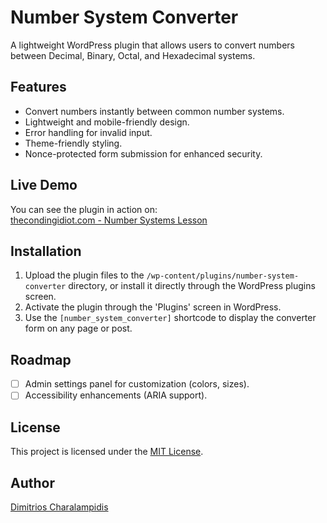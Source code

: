 # Number System Converter

A lightweight WordPress plugin that allows users to convert numbers between Decimal, Binary, Octal, and Hexadecimal systems.

## Features
- Convert numbers instantly between common number systems.
- Lightweight and mobile-friendly design.
- Error handling for invalid input.
- Theme-friendly styling.
- Nonce-protected form submission for enhanced security.

## Live Demo
You can see the plugin in action on:  
[thecondingidiot.com - Number Systems Lesson](https://thecodingidiot.com/lesson/number-systems-the-invisible-code-behind-computing/)

## Installation
1. Upload the plugin files to the `/wp-content/plugins/number-system-converter` directory, or install it directly through the WordPress plugins screen.
2. Activate the plugin through the 'Plugins' screen in WordPress.
3. Use the `[number_system_converter]` shortcode to display the converter form on any page or post.

## Roadmap
- [ ] Admin settings panel for customization (colors, sizes).
- [ ] Accessibility enhancements (ARIA support).

## License
This project is licensed under the [MIT License](LICENSE).

## Author
[Dimitrios Charalampidis](https://charalampidis.pro)

